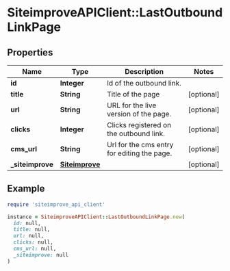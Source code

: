# SiteimproveAPIClient::LastOutboundLinkPage

## Properties

| Name | Type | Description | Notes |
| ---- | ---- | ----------- | ----- |
| **id** | **Integer** | Id of the outbound link. |  |
| **title** | **String** | Title of the page | [optional] |
| **url** | **String** | URL for the live version of the page. | [optional] |
| **clicks** | **Integer** | Clicks registered on the outbound link. | [optional] |
| **cms_url** | **String** | Url for the cms entry for editing the page. | [optional] |
| **_siteimprove** | [**Siteimprove**](Siteimprove.md) |  | [optional] |

## Example

```ruby
require 'siteimprove_api_client'

instance = SiteimproveAPIClient::LastOutboundLinkPage.new(
  id: null,
  title: null,
  url: null,
  clicks: null,
  cms_url: null,
  _siteimprove: null
)
```

